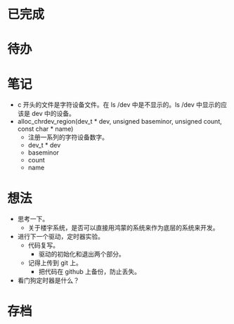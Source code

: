 # 已完成

# 待办

# 笔记
- c 开头的文件是字符设备文件。在 ls /dev 中是不显示的。ls /dev 中显示的应该是 dev 中的设备。
- alloc_chrdev_region(dev_t * dev, unsigned baseminor, unsigned count, const char * name)
	- 注册一系列的字符设备数字。
	- dev_t  * dev
	- baseminor
	- count
	- name
# 想法
- 思考一下。
	- 关于楼宇系统，是否可以直接用鸿蒙的系统来作为底层的系统来开发。
- 进行下一个驱动，定时器实验。
	- 代码复写。
		- 驱动的初始化和退出两个部分。
	- 记得上传到 git 上。
		- 把代码在 github 上备份，防止丢失。
- 看门狗定时器是什么？

# 存档